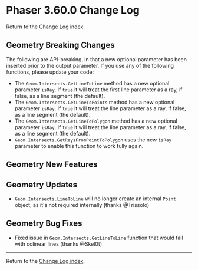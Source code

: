 # Phaser 3.60.0 Change Log

Return to the [Change Log index](CHANGELOG-v3.60.md).

## Geometry Breaking Changes

The following are API-breaking, in that a new optional parameter has been inserted prior to the output parameter. If you use any of the following functions, please update your code:

* The `Geom.Intersects.GetLineToLine` method has a new optional parameter `isRay`. If `true` it will treat the first line parameter as a ray, if false, as a line segment (the default).
* The `Geom.Intersects.GetLineToPoints` method has a new optional parameter `isRay`. If `true` it will treat the line parameter as a ray, if false, as a line segment (the default).
* The `Geom.Intersects.GetLineToPolygon` method has a new optional parameter `isRay`. If `true` it will treat the line parameter as a ray, if false, as a line segment (the default).
* `Geom.Intersects.GetRaysFromPointToPolygon` uses the new `isRay` parameter to enable this function to work fully again.

## Geometry New Features


## Geometry Updates

* `Geom.Intersects.LineToLine` will no longer create an internal `Point` object, as it's not required internally (thanks @Trissolo)

## Geometry Bug Fixes

* Fixed issue in `Geom.Intersects.GetLineToLine` function that would fail with colinear lines (thanks @Skel0t)

---------------------------------------

Return to the [Change Log index](CHANGELOG-v3.60.md).
